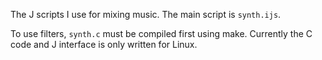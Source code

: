 The J scripts I use for mixing music. The main script is `synth.ijs`.

To use filters, `synth.c` must be compiled first using make.
Currently the C code and J interface is only written for Linux.

